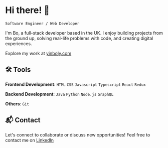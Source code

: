 # Hi there! 👋

`Software Engineer / Web Developer`

I'm Bo, a full-stack developer based in the UK. I enjoy building projects from the ground up, solving real-life problems with code, and creating digital experiences.

Explore my work at [yinboly.com](https://yinboly.com/)

## 🛠️ Tools

**Frontend Development**: `HTML` `CSS` `Javascript` `Typescript` `React` `Redux`

**Backend Development**: `Java` `Python` `Node.js` `GraphQL`

**Others**: `Git`

## 📬 Contact

Let's connect to collaborate or discuss new opportunities! Feel free to contact me on [LinkedIn](https://www.linkedin.com/in/yinboly/)




